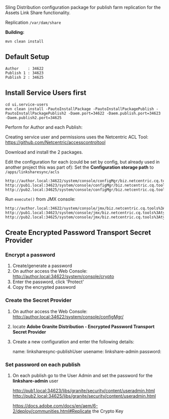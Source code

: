 Sling Distribution configuration package for publish farm replication for the Assets Link Share functionality.

Replication ``/var/dam/share``


**Building:**

	mvn clean install


Default Setup
-------------
```
Author    : 34622
Publish 1 : 34623
Publish 2 : 34625
```

Install Service Users first
---------------------------

	cd ui.service-users
	mvn clean install -PautoInstallPackage -PautoInstallPackagePublish -PautoInstallPackagePublish2 -Daem.port=34622 -Daem.publish.port=34623 -Daem.publish2.port=34625

Perform for Author and each Publish:

Creating service user and permissions uses the Netcentric ACL Tool:
https://github.com/Netcentric/accesscontroltool

Download and install the 2 packages.

Edit the configuration for each (could be set by config, but already used in another project this was part of): 
Set the **Configuration storage path** to ``/apps/linksharesync/acls``

	http://author.local:34622/system/console/configMgr/biz.netcentric.cq.tools.actool.aceservice.impl.AceServiceImpl
	http://pub1.local:34623/system/console/configMgr/biz.netcentric.cq.tools.actool.aceservice.impl.AceServiceImpl
	http://pub2.local:34625/system/console/configMgr/biz.netcentric.cq.tools.actool.aceservice.impl.AceServiceImpl
 


Run ``execute()`` from JMX console:

	http://author.local:34622/system/console/jmx/biz.netcentric.cq.tools%3Atype%3DACTool
	http://pub1.local:34623/system/console/jmx/biz.netcentric.cq.tools%3Atype%3DACTool
	http://pub2.local:34625/system/console/jmx/biz.netcentric.cq.tools%3Atype%3DACTool



Create Encrypted Password Transport Secret Provider
---------------------------------------------------

### Encrypt a password

1. Create/generate a password
2. On author access the Web Console: http://author.local:34622/system/console/crypto
3. Enter the password, click 'Protect'
4. Copy the encrypted password

### Create the Secret Provider

1. On author access the Web Console: http://author.local:34622/system/console/configMgr/
2. locate **Adobe Granite Distribution - Encrypted Password Transport Secret Provider**
3. Create a new configuration and enter the following details:

	name: linksharesync-publishUser
	usename: linkshare-admin
	password: <encrypted password from above>
	

### Set password on each publish

1. On each publish go to the User Admin and set the password for the **linkshare-admin** user

	http://pub1.local:34623/libs/granite/security/content/useradmin.html
	http://pub2.local:34625/libs/granite/security/content/useradmin.html



	https://docs.adobe.com/docs/en/aem/6-2/deploy/communities.html#Replicate the Crypto Key











